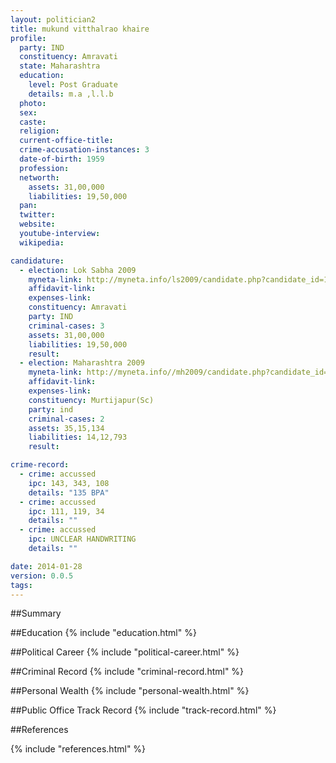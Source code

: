 ```yaml
---
layout: politician2
title: mukund vitthalrao khaire
profile: 
  party: IND
  constituency: Amravati
  state: Maharashtra
  education: 
    level: Post Graduate
    details: m.a ,l.l.b
  photo: 
  sex: 
  caste: 
  religion: 
  current-office-title: 
  crime-accusation-instances: 3
  date-of-birth: 1959
  profession: 
  networth: 
    assets: 31,00,000
    liabilities: 19,50,000
  pan: 
  twitter: 
  website: 
  youtube-interview: 
  wikipedia: 

candidature: 
  - election: Lok Sabha 2009
    myneta-link: http://myneta.info/ls2009/candidate.php?candidate_id=173
    affidavit-link: 
    expenses-link: 
    constituency: Amravati 
    party: IND
    criminal-cases: 3
    assets: 31,00,000
    liabilities: 19,50,000
    result:  
  - election: Maharashtra 2009
    myneta-link: http://myneta.info//mh2009/candidate.php?candidate_id=778
    affidavit-link: 
    expenses-link: 
    constituency: Murtijapur(Sc) 
    party: ind
    criminal-cases: 2
    assets: 35,15,134
    liabilities: 14,12,793
    result:  

crime-record: 
  - crime: accussed
    ipc: 143, 343, 108
    details: "135 BPA" 
  - crime: accussed
    ipc: 111, 119, 34
    details: "" 
  - crime: accussed
    ipc: UNCLEAR HANDWRITING
    details: "" 

date: 2014-01-28
version: 0.0.5
tags: 
---
```

##Summary


##Education
{% include "education.html" %}


##Political Career
{% include "political-career.html" %}


##Criminal Record
{% include "criminal-record.html" %}


##Personal Wealth
{% include "personal-wealth.html" %}


##Public Office Track Record
{% include "track-record.html" %}


##References


{% include "references.html" %}